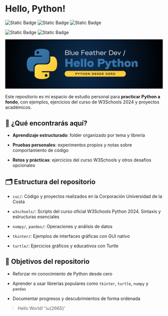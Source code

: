 # Hello, Python!

![Static Badge](https://img.shields.io/badge/Language-Python-3776AB?style=for-the-badge&logo=Python&logoColor=white&labelColor=101010) 
![Static Badge](https://img.shields.io/badge/Library-NumPy-013243?style=for-the-badge&logo=Numpy&logoColor=white&labelColor=101010)
![Static Badge](https://img.shields.io/badge/Library-Pandas-150458?style=for-the-badge&logo=Pandas&logoColor=white&labelColor=101010)

![Static Badge](https://img.shields.io/badge/Library-Tkinter-blue?style=for-the-badge&logo=Python&logoColor=white&labelColor=101010)
![Static Badge](https://img.shields.io/badge/Library-Turtle-teal?style=for-the-badge&logo=Python&logoColor=white&labelColor=101010)

![](./images/header.png)
 
Este repositorio es mi espacio de estudio personal para **practicar Python a fondo**, con ejemplos, ejercicios del curso de W3Schools 2024 y proyectos académicos.

## 🔎 ¿Qué encontrarás aquí?

- **Aprendizaje estructurado**: folder organizado por tema y librería

- **Pruebas personales**: experimentos propios y notas sobre comportamiento de código
- **Retos y prácticas**: ejercicios del curso W3Schools y otros desafíos opcionales

## 🗂️ Estructura del repositorio
- `cuc/`: Código y proyectos realizados en la Corporación Universidad de la Costa

- `w3schools/`: Scripts del curso oficial W3Schools Python 2024. Sintaxis y estructuras esenciales
- `numpy/`, `pandas/`: Operaciones y análisis de datos
- `tkinter/`: Ejemplos de interfaces gráficas con GUI nativo
- `turtle/`: Ejercicios gráficos y educativos con Turtle


## 🎯 Objetivos del repositorio

- Reforzar mi conocimiento de Python desde cero

- Aprender a usar librerías populares como `tkinter`, `turtle`, `numpy` y `pandas`
- Documentar progresos y descubrimientos de forma ordenada

> Hello World! '\u{2665}'
